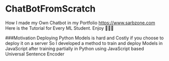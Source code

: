 # ChatBotFromScratch
How I made my Own Chatbot in my Portfolio https://www.sarbzone.com Here is the Tutorial for Every ML Student. Enjoy 🎉🎉🎉

###Motivation
Deploying Python Models is hard and Costly if you choose to deploy it on a server
So I developed a method to train and deploy Models in JavaScript after training partially in Python using JavaScript based Universal Sentence Encoder
